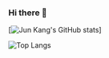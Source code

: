 ### Hi there 👋

[![Jun Kang's GitHub stats](https://github-readme-stats.vercel.app/api?username=irminrics&theme=dark&show_icons=true)]

![Top Langs](https://github-readme-stats.vercel.app/api/top-langs/?username=irminrics&theme=dark&show_icons=true)


<!--
**Irminrics/Irminrics** is a ✨ _special_ ✨ repository because its `README.md` (this file) appears on your GitHub profile.

Here are some ideas to get you started:

- 🔭 I’m currently working on ...
- 🌱 I’m currently learning ...
- 👯 I’m looking to collaborate on ...
- 🤔 I’m looking for help with ...
- 💬 Ask me about ...
- 📫 How to reach me: ...
- 😄 Pronouns: ...
- ⚡ Fun fact: ...
-->
